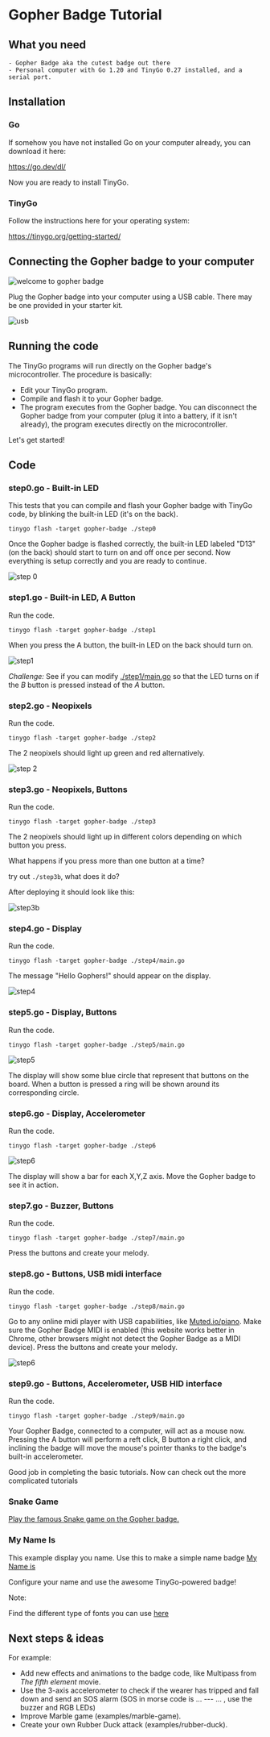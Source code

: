# Gopher Badge Tutorial

## What you need

    - Gopher Badge aka the cutest badge out there
    - Personal computer with Go 1.20 and TinyGo 0.27 installed, and a serial port.

## Installation

### Go

If somehow you have not installed Go on your computer already, you can download it here:

https://go.dev/dl/

Now you are ready to install TinyGo.

### TinyGo

Follow the instructions here for your operating system:

https://tinygo.org/getting-started/

## Connecting the Gopher badge to your computer

![welcome to gopher badge](./assets/welcome.jpg)

Plug the Gopher badge into your computer using a USB cable. There may be one provided in your starter kit.

![usb](./assets/usb.png)

## Running the code

The TinyGo programs will run directly on the Gopher badge's microcontroller. The procedure is basically:

- Edit your TinyGo program.
- Compile and flash it to your Gopher badge.
- The program executes from the Gopher badge. You can disconnect the Gopher badge from your computer (plug it into a battery, if it isn't already), the program executes directly on the microcontroller.

Let's get started!

## Code

### step0.go - Built-in LED

This tests that you can compile and flash your Gopher badge with TinyGo code, by blinking the built-in LED (it's on the back).



```
tinygo flash -target gopher-badge ./step0
```

Once the Gopher badge is flashed correctly, the built-in LED labeled "D13" (on the back) should start to turn on and off once per second. Now everything is setup correctly and you are ready to continue.

![step 0](./assets/step0.gif)


### step1.go - Built-in LED, A Button

Run the code.

```
tinygo flash -target gopher-badge ./step1
```

When you press the A button, the built-in LED on the back should turn on.

![step1](./assets/step1.png)

*Challenge:* 
See if you can modify [./step1/main.go](step1/main.go) so that the LED turns on if
the _B_ button is pressed instead of the _A_ button.

### step2.go - Neopixels

Run the code.

```
tinygo flash -target gopher-badge ./step2
```


The 2 neopixels should light up green and red alternatively.

![step 2](./assets/step2.gif)



### step3.go - Neopixels, Buttons

Run the code.

```
tinygo flash -target gopher-badge ./step3
```

The 2 neopixels should light up in different colors depending on which button you press.

What happens if you press more than one button at a time?

try out `./step3b`, what does it do?

After deploying it should look like this:

![step3b](./assets/step3b.gif)

### step4.go - Display

Run the code.

```
tinygo flash -target gopher-badge ./step4/main.go
```

The message "Hello Gophers!" should appear on the display.

![step4](./assets/step4.png)



### step5.go - Display, Buttons

Run the code.

```
tinygo flash -target gopher-badge ./step5/main.go
```

![step5](./assets/step5.png)


The display will show some blue circle that represent that buttons on the board.
When a button is pressed a ring will be shown around its corresponding circle.

### step6.go - Display, Accelerometer


Run the code.

```
tinygo flash -target gopher-badge ./step6
```

![step6](./assets/step6.png)

The display will show a bar for each X,Y,Z axis. Move the Gopher badge to see it in action.

### step7.go - Buzzer, Buttons

Run the code.

```
tinygo flash -target gopher-badge ./step7/main.go
```

Press the buttons and create your melody.


### step8.go - Buttons, USB midi interface

Run the code.

```
tinygo flash -target gopher-badge ./step8/main.go
```

Go to any online midi player with USB capabilities, like [Muted.io/piano](https://muted.io/piano/). Make sure the Gopher Badge MIDI is enabled (this website works better in Chrome, other browsers might not detect the
Gopher Badge as a MIDI device).
Press the buttons and create your melody.


![step6](./assets/step8.png)


### step9.go - Buttons, Accelerometer, USB HID interface

Run the code.

```
tinygo flash -target gopher-badge ./step9/main.go
```

Your Gopher Badge, connected to a computer, will act as a mouse now. Pressing the A button will perform a reft click, B button a right click, and inclining the badge will move the mouse's pointer thanks to the 
badge's built-in accelerometer.

Good job in completing the basic tutorials. Now can check out the more complicated
tutorials

### Snake Game

[Play the famous Snake game on the Gopher badge.](../snake/README.md)

### My Name Is

This example display you name. Use this to make a simple name badge
[My Name is](../mynameis/README.md)

Configure your name and use the awesome TinyGo-powered badge!

Note:

Find the different type of fonts you can use [here](https://github.com/tinygo-org/tinyfont)


## Next steps & ideas
                              
For example:

- Add new effects and animations to the badge code, like Multipass from _The fifth element_ movie.
- Use the 3-axis accelerometer to check if the wearer has tripped and fall down and send an SOS alarm (SOS in morse code is ... --- ...  , use the buzzer and RGB LEDs)
- Improve Marble game (examples/marble-game).
- Create your own Rubber Duck attack (examples/rubber-duck).
